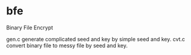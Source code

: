# bfe
Binary File Encrypt

gen.c generate complicated seed and key by simple seed and key.
cvt.c convert binary file to messy file by seed and key.
